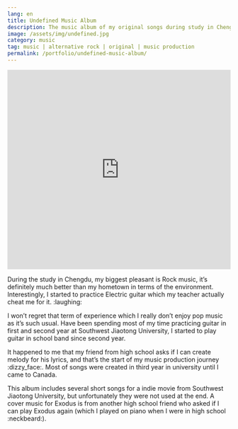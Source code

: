 ```yaml
---
lang: en
title: Undefined Music Album
description: The music album of my original songs during study in Chengdu
image: /assets/img/undefined.jpg
category: music
tag: music | alternative rock | original | music production
permalink: /portfolio/undefined-music-album/
---
```


<div class="row">
	<div class="6u 12u$(medium) 12u$(small) marvel">
        <iframe width="100%" height="450" scrolling="no" frameborder="no" allow="autoplay" src="https://w.soundcloud.com/player/?url=https%3A//api.soundcloud.com/playlists/27838139&color=%23000000&auto_play=false&hide_related=false&show_comments=true&show_user=true&show_reposts=false&show_teaser=true"></iframe>
    </div>
    <div class="6u$ 12u$(medium) 12u$(small)">
        <p>During the study in Chengdu, my biggest pleasant is Rock music, it’s definitely much better than my hometown in terms of the environment. Interestingly, I started to practice Electric guitar which my teacher actually cheat me for it. :laughing:</p>
        <p>I won’t regret that term of experience which I really don’t enjoy pop music as it’s such usual. Have been spending most of my time practicing guitar in first and second year at Southwest Jiaotong University, I started to play guitar in school band since second year.</p>
        <p>It happened to me that my friend from high school asks if I can create melody for his lyrics, and that’s the start of my music production journey :dizzy_face:. Most of songs were created in third year in university until I came to Canada.</p>
        <p>This album includes several short songs for a indie movie from Southwest Jiaotong University, but unfortunately they were not used at the end. A cover music for Exodus is from another high school friend who asked if I can play Exodus again (which I played on piano when I were in high school :neckbeard:).</p>
    </div>
</div>
